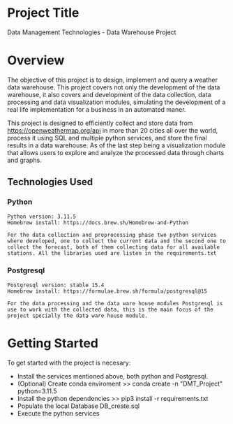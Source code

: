 # Project Title
Data Management Technologies - Data Warehouse Project

# Overview
The objective of this project is to design, implement and query a weather data warehouse. This project covers not only the development of the data warehouse, it also covers and development of the data collection, data processing and data visualization modules, simulating the development of a real life implementation for a business in an automated maner. 

This project is designed to efficiently collect and store data from https://openweathermap.org/api in more than 20 cities all over the world, process it using SQL and multiple python services, and store the final results in a data warehouse. As of the last step being a visualization module that allows users to explore and analyze the processed data through charts and graphs.

## Technologies Used

### Python 
    Python version: 3.11.5 
    Homebrew install: https://docs.brew.sh/Homebrew-and-Python

    For the data collection and preprocessing phase two python services where developed, one to collect the current data and the second one to collect the forecast, both of them collecting data for all available stations. All the libraries used are listen in the requirements.txt

### Postgresql
    Postgresql version: stable 15.4
    Homebrew install: https://formulae.brew.sh/formula/postgresql@15

    For the data processing and the data ware house modules Postgresql is use to work with the collected data, this is the main focus of the project specially the data ware house module.
    

# Getting Started

To get started with the project is necesary:
- Install the services mentioned above, both python and Postgresql.
- (Optional) Create conda enviroment >> conda create -n "DMT_Project" python=3.11.5
- Install the python dependencies >> pip3 install -r requirements.txt
- Populate the local Database DB_create.sql
- Execute the python services 

